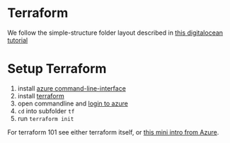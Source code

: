 # Terraform

We follow the simple-structure folder layout described in [this digitalocean tutorial](https://www.digitalocean.com/community/tutorials/how-to-structure-a-terraform-project)

# Setup Terraform

1. install [azure command-line-interface](https://docs.microsoft.com/en-us/cli/azure/install-azure-cli)
2. install [terraform](https://www.terraform.io/downloads.html)
3. open commandline and [login to azure](https://docs.microsoft.com/en-us/azure/developer/terraform/get-started-cloud-shell#authenticate-via-microsoft-account)
4. `cd` into subfolder `tf`
5. run `terraform init`


For terraform 101 see either terraform itself, or [this mini intro from Azure](https://docs.microsoft.com/en-us/azure/developer/terraform/get-started-cloud-shell#create-and-apply-a-terraform-execution-plan).